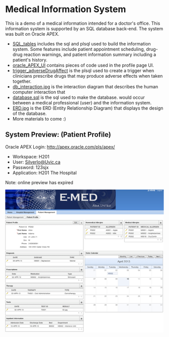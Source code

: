 # Medical Information System

This is a demo of a medical information intended for a doctor's office. This information system is supported by an SQL database back-end. The system was built on Oracle APEX.

+ [SQL_tables](./SQL_tables) includes the sql and plsql used to build the information system. Some features include patient appointment scheduling, drug-drug reaction warnings, and patient information summary including a patient's history.
+ [oracle_APEX_UI](./oracle_APEX_UI) contains pieces of code used in the profile page UI.
+ [trigger_adverseDrugAffect](./trigger_adverseDrugAffect) is the plsql used to create a trigger when clinicians prescribe drugs that may produce adverse effects when taken together.
+ [db_interaction.jpg](./db_interaction.jpg) is the interaction diagram that describes the human computer interaction that
+ [database.sql](./Database.sql) is the sql used to make the database.
 would occur between a medical professional (user) and the information system.
+ [ERD.jpg](./ERD.jpg) is the ERD (Entity Relationship Diagram) that displays the design of the database.
+ More materials to come :)

## System Preview: (Patient Profile)

Oracle APEX Login: http://apex.oracle.com/pls/apex/
 + Workspace: H201
 + User: Silverlo@Uvic.ca
 + Password: 123sjx
 + Application: H201 The Hospital

Note: online preview has expired

![PP](./patient_profile.png)

